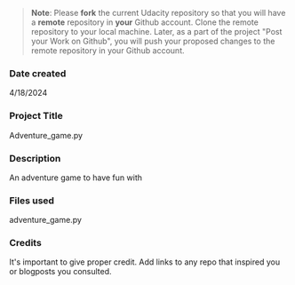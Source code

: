 >**Note**: Please **fork** the current Udacity repository so that you will have a **remote** repository in **your** Github account. Clone the remote repository to your local machine. Later, as a part of the project "Post your Work on Github", you will push your proposed changes to the remote repository in your Github account.

### Date created
4/18/2024

### Project Title
Adventure_game.py

### Description
An adventure game to have fun with 

### Files used
adventure_game.py

### Credits
It's important to give proper credit. Add links to any repo that inspired you or blogposts you consulted.

